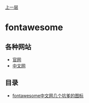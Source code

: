 
[上一层](../)

# fontawesome

## 各种网站

* [官网](https://fontawesome.com)
* [中文网](https://fontawesome.com.cn)

## 目录

* [fontawesome中文网几个坑爹的图标](./fontawesome中文网几个坑爹的图标)